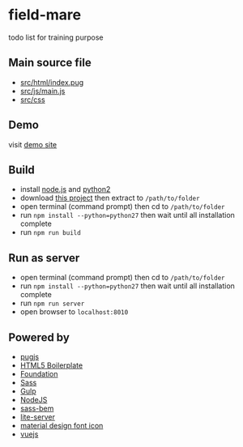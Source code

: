 # field-mare
todo list for training purpose

## Main source file
* [src/html/index.pug](https://github.com/aiosk/field-mare/blob/master/docs/index.html)
* [src/js/main.js](https://github.com/aiosk/field-mare/blob/master/docs/js/main.js)
* [src/css](https://github.com/aiosk/field-mare/blob/master/docs/css/main.css)


## Demo
visit [demo site](https://aiosk.github.io/field-mare/)

## Build
* install [node.js](http://nodejs.org/) and [python2](https://www.python.org/)
* download [this project](https://github.com/aiosk/field-mare/archive/master.zip) then extract to `/path/to/folder`
* open terminal (command prompt) then cd to `/path/to/folder`
* run `npm install --python=python27` then wait until all installation complete
* run `npm run build`

## Run as server
* open terminal (command prompt) then cd to `/path/to/folder`
* run `npm install --python=python27` then wait until all installation complete
* run `npm run server`
* open browser to `localhost:8010`

## Powered by
* [pugjs](https://pugjs.org)
* [HTML5 Boilerplate](//html5boilerplate.com)
* [Foundation](//foundation.zurb.com)
* [Sass](//sass-lang.com)
* [Gulp](//gulpjs.com)
* [NodeJS](//nodejs.org/en/download)
* [sass-bem](//github.com/zgabievi/sass-bem)
* [lite-server](//github.com/johnpapa/lite-server)
* [material design font icon](//material.io/icons)
* [vuejs](//vuejs.org)

